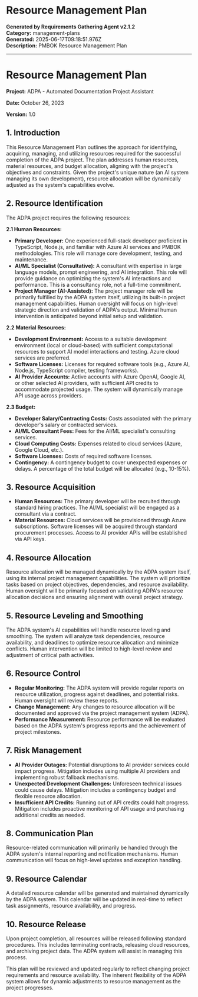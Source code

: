 # Resource Management Plan

**Generated by Requirements Gathering Agent v2.1.2**  
**Category:** management-plans  
**Generated:** 2025-06-17T09:18:51.976Z  
**Description:** PMBOK Resource Management Plan

---

# Resource Management Plan

**Project:** ADPA - Automated Documentation Project Assistant

**Date:** October 26, 2023

**Version:** 1.0


## 1. Introduction

This Resource Management Plan outlines the approach for identifying, acquiring, managing, and utilizing resources required for the successful completion of the ADPA project.  The plan addresses human resources, material resources, and budget allocation, aligning with the project's objectives and constraints.  Given the project's unique nature (an AI system managing its own development), resource allocation will be dynamically adjusted as the system's capabilities evolve.

## 2. Resource Identification

The ADPA project requires the following resources:

**2.1 Human Resources:**

* **Primary Developer:**  One experienced full-stack developer proficient in TypeScript, Node.js, and familiar with Azure AI services and PMBOK methodologies. This role will manage core development, testing, and maintenance.
* **AI/ML Specialist (Consultative):**  A consultant with expertise in large language models, prompt engineering, and AI integration. This role will provide guidance on optimizing the system's AI interactions and performance.  This is a consultancy role, not a full-time commitment.
* **Project Manager (AI-Assisted):** The project manager role will be primarily fulfilled by the ADPA system itself, utilizing its built-in project management capabilities.  Human oversight will focus on high-level strategic direction and validation of ADPA's output.  Minimal human intervention is anticipated beyond initial setup and validation.


**2.2 Material Resources:**

* **Development Environment:**  Access to a suitable development environment (local or cloud-based) with sufficient computational resources to support AI model interactions and testing. Azure cloud services are preferred.
* **Software Licenses:** Licenses for required software tools (e.g., Azure AI, Node.js, TypeScript compiler, testing frameworks).
* **AI Provider Accounts:** Active accounts with Azure OpenAI, Google AI, or other selected AI providers, with sufficient API credits to accommodate projected usage.  The system will dynamically manage API usage across providers.


**2.3 Budget:**

* **Developer Salary/Contracting Costs:**  Costs associated with the primary developer's salary or contracted services.
* **AI/ML Consultant Fees:** Fees for the AI/ML specialist's consulting services.
* **Cloud Computing Costs:** Expenses related to cloud services (Azure, Google Cloud, etc.).
* **Software Licenses:** Costs of required software licenses.
* **Contingency:** A contingency budget to cover unexpected expenses or delays.  A percentage of the total budget will be allocated (e.g., 10-15%).


## 3. Resource Acquisition

* **Human Resources:** The primary developer will be recruited through standard hiring practices.  The AI/ML specialist will be engaged as a consultant via a contract.
* **Material Resources:**  Cloud services will be provisioned through Azure subscriptions. Software licenses will be acquired through standard procurement processes.  Access to AI provider APIs will be established via API keys.

## 4. Resource Allocation

Resource allocation will be managed dynamically by the ADPA system itself, using its internal project management capabilities.  The system will prioritize tasks based on project objectives, dependencies, and resource availability.  Human oversight will be primarily focused on validating ADPA's resource allocation decisions and ensuring alignment with overall project strategy.

## 5. Resource Leveling and Smoothing

The ADPA system's AI capabilities will handle resource leveling and smoothing.  The system will analyze task dependencies, resource availability, and deadlines to optimize resource allocation and minimize conflicts.  Human intervention will be limited to high-level review and adjustment of critical path activities.

## 6. Resource Control

* **Regular Monitoring:**  The ADPA system will provide regular reports on resource utilization, progress against deadlines, and potential risks.  Human oversight will review these reports.
* **Change Management:** Any changes to resource allocation will be documented and approved via the project management system (ADPA).
* **Performance Measurement:**  Resource performance will be evaluated based on the ADPA system's progress reports and the achievement of project milestones.

## 7. Risk Management

* **AI Provider Outages:**  Potential disruptions to AI provider services could impact progress. Mitigation includes using multiple AI providers and implementing robust fallback mechanisms.
* **Unexpected Development Challenges:**  Unforeseen technical issues could cause delays. Mitigation includes a contingency budget and flexible resource allocation.
* **Insufficient API Credits:**  Running out of API credits could halt progress. Mitigation includes proactive monitoring of API usage and purchasing additional credits as needed.

## 8. Communication Plan

Resource-related communication will primarily be handled through the ADPA system's internal reporting and notification mechanisms.  Human communication will focus on high-level updates and exception handling.

## 9. Resource Calendar

A detailed resource calendar will be generated and maintained dynamically by the ADPA system. This calendar will be updated in real-time to reflect task assignments, resource availability, and progress.


## 10.  Resource Release

Upon project completion, all resources will be released following standard procedures.  This includes terminating contracts, releasing cloud resources, and archiving project data.  The ADPA system will assist in managing this process.


This plan will be reviewed and updated regularly to reflect changing project requirements and resource availability. The inherent flexibility of the ADPA system allows for dynamic adjustments to resource management as the project progresses.
